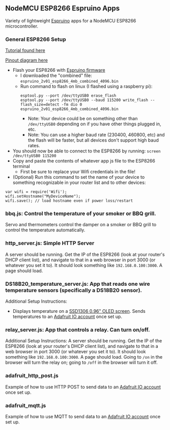 ## NodeMCU ESP8266 Espruino Apps
Variety of lightweight [Espruino](https://github.com/espruino/Espruino) apps for a NodeMCU ESP8266 microcontroller.

### General ESP8266 Setup
[Tutorial found here](https://cuneyt.aliustaoglu.biz/en/programming-esp8266-using-javascript-with-espruino/)

[Pinout diagram here](https://lastminuteengineers.com/wp-content/uploads/2018/08/ESP-12E-Development-Board-ESP8266-NodeMCU-Pinout.jpg)
- Flash your ESP8266 with [Espruino firmware](https://www.espruino.com/Download)
  - I downloaded the "combined" file: `espruino_2v01_esp8266_4mb_combined_4096.bin`
  - Run command to flash on linux (I flashed using a raspberry pi):
    ```
    esptool.py --port /dev/ttyUSB0 erase_flash
    esptool.py --port /dev/ttyUSB0 --baud 115200 write_flash --flash_size=detect -fm dio 0 espruino_2v01_esp8266_4mb_combined_4096.bin
    ```
      - Note: Your device could be on something other than `/dev/ttyUSB0` depending on if you have other things plugged in, etc.
      - Note: You can use a higher baud rate (230400, 460800, etc) and the flash will be faster, but all devices don't support high baud rates.
- You should now be able to connect to the ESP8266 by running: `screen /dev/ttyUSB0 115200`
- Copy and paste the contents of whatever app js file to the ESP8266 terminal
  - First be sure to replace your Wifi credentials in the file!
- (Optional) Run this command to set the name of your device to something recognizable in your router list and to other devices:
```
var wifi = require('Wifi');
wifi.setHostname("MyDeviceName");
wifi.save(); // load hostname even if power loss/restart
```

### bbq.js: Control the temperature of your smoker or BBQ grill.
Servo and thermometers control the damper on a smoker or BBQ grill to control the temperature automatically.

### http_server.js: Simple HTTP Server
A server should be running. Get the IP of the ESP8266 (look at your router's DHCP client list), and navigate to that in a web browser in port 3000 (or whatever you set it to). It should look something like `192.168.0.100:3000`. A page should load.

### DS18B20_temperature_server.js: App that reads one wire temperature sensors (specifically a DS18B20 sensor).
Additional Setup Instructions:
- Displays temperature on a [SSD1306 0.96" OLED screen](https://www.espruino.com/SSD1306). Sends temperatures to an [Adafruit IO account](https://io.adafruit.com) once set up.

### relay_server.js: App that controls a relay. Can turn on/off.
Additional Setup Instructions:
A server should be running. Get the IP of the ESP8266 (look at your router's DHCP client list), and navigate to that in a web browser in port 3000 (or whatever you set it to). It should look something like `192.168.0.100:3000`. A page should load. Going to `/on` in the browser will turn the relay on; going to `/off` in the browser will turn it off.

### adafruit_http_post.js
Example of how to use HTTP POST to send data to an [Adafruit IO account](https://io.adafruit.com) once set up.

### adafruit_mqtt.js
Example of how to use MQTT to send data to an [Adafruit IO account](https://io.adafruit.com) once set up.